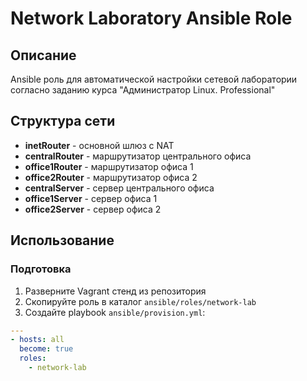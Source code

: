 # Network Laboratory Ansible Role

## Описание
Ansible роль для автоматической настройки сетевой лаборатории согласно заданию курса "Администратор Linux. Professional"

## Структура сети
- **inetRouter** - основной шлюз с NAT
- **centralRouter** - маршрутизатор центрального офиса
- **office1Router** - маршрутизатор офиса 1
- **office2Router** - маршрутизатор офиса 2
- **centralServer** - сервер центрального офиса
- **office1Server** - сервер офиса 1
- **office2Server** - сервер офиса 2

## Использование

### Подготовка
1. Разверните Vagrant стенд из репозитория
2. Скопируйте роль в каталог `ansible/roles/network-lab`
3. Создайте playbook `ansible/provision.yml`:

```yaml
---
- hosts: all
  become: true
  roles:
    - network-lab